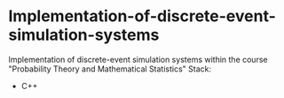 # Implementation-of-discrete-event-simulation-systems
Implementation of discrete-event simulation systems within the course "Probability Theory and Mathematical Statistics" 
Stack:
+ C++
